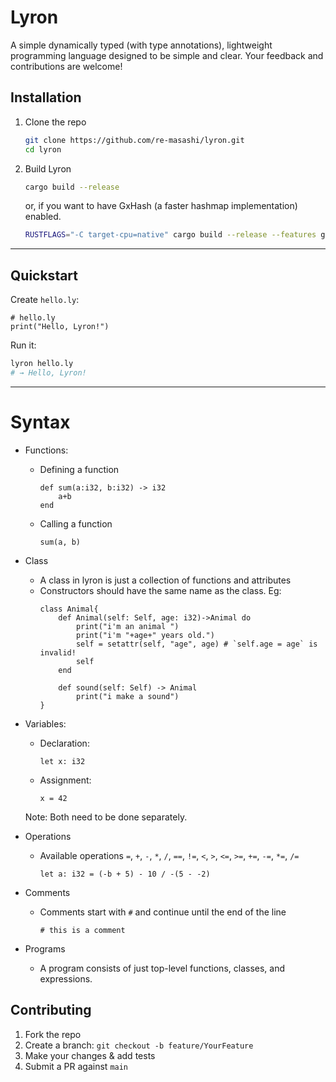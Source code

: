 # Lyron
A simple dynamically typed (with type annotations), lightweight programming language designed to be simple and clear.
Your feedback and contributions are welcome!


## Installation

1. Clone the repo
   ```bash
   git clone https://github.com/re-masashi/lyron.git
   cd lyron
   ```
2. Build Lyron
    ```bash
    cargo build --release
    ```
    or, if you want to have GxHash (a faster hashmap implementation) enabled.
    ```bash
    RUSTFLAGS="-C target-cpu=native" cargo build --release --features gxhash
    ```
---

## Quickstart

Create `hello.ly`:

```lyron
# hello.ly
print("Hello, Lyron!")
```

Run it:

```bash
lyron hello.ly
# → Hello, Lyron!
```
---

# Syntax
* Functions:
    * Defining a function
        ```
        def sum(a:i32, b:i32) -> i32
            a+b
        end 
        ```
    * Calling a function
        ```
        sum(a, b)
        ```
* Class
    * A class in lyron is just a collection of functions and attributes
    * Constructors should have the same name as the class. Eg:
        ```
        class Animal{
            def Animal(self: Self, age: i32)->Animal do
                print("i'm an animal ")
                print("i'm "+age+" years old.")
                self = setattr(self, "age", age) # `self.age = age` is invalid!
                self
            end

            def sound(self: Self) -> Animal
                print("i make a sound")
        }
        ```

* Variables:
    * Declaration:
        ```
        let x: i32    
        ```
    * Assignment:
        ```
        x = 42 
        ```
    Note: Both need to be done separately.

* Operations
    * Available operations `=`, `+`, `-`, `*`, `/`, `==`, `!=`, `<`, `>`, `<=`, `>=`, `+=`, `-=`, `*=`, `/=`
        ```
        let a: i32 = (-b + 5) - 10 / -(5 - -2)
        ```
* Comments
    * Comments start with `#` and continue until the end of the line
        ```
        # this is a comment
        ```

* Programs
    * A program consists of just top-level functions, classes, and expressions.

## Contributing

1. Fork the repo  
2. Create a branch: `git checkout -b feature/YourFeature`  
3. Make your changes & add tests  
4. Submit a PR against `main`
